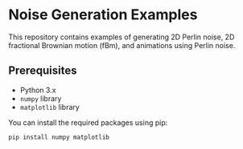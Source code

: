 # Noise Generation Examples

This repository contains examples of generating 2D Perlin noise, 2D fractional Brownian motion (fBm), and animations using Perlin noise.

## Prerequisites

- Python 3.x
- `numpy` library
- `matplotlib` library

You can install the required packages using pip:

```bash
pip install numpy matplotlib
```